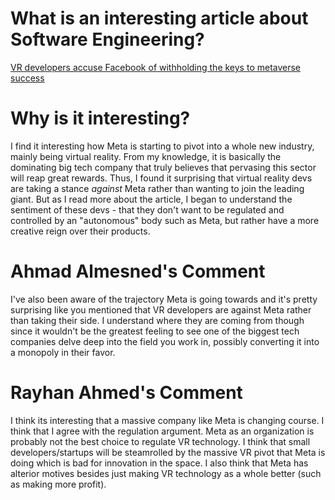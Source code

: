 # What is an interesting article about Software Engineering?
[VR developers accuse Facebook of withholding the keys to metaverse success](https://www.washingtonpost.com/technology/2022/09/14/facebook-meta-virtual-reality-vr-competition/)

# Why is it interesting?
I find it interesting how Meta is starting to pivot into a whole new industry, mainly being virtual reality. From my knowledge, it is basically the dominating big tech company that truly believes that pervasing this sector will reap great rewards. Thus, I found it surprising that virtual reality devs are taking a stance *against* Meta rather than wanting to join the leading giant. But as I read more about the article, I began to understand the sentiment of these devs - that they don't want to be regulated and controlled by an "autonomous" body such as Meta, but rather have a more creative reign over their products.


# Ahmad Almesned's Comment
I've also been aware of the trajectory Meta is going towards and it's pretty surprising like you mentioned that VR developers are against Meta rather than taking their side. I understand where they are coming from though since it wouldn't be the greatest feeling to see one of the biggest tech companies delve deep into the field you work in, possibly converting it into a monopoly in their favor. 

# Rayhan Ahmed's Comment
I think its interesting that a massive company like Meta is changing course. I think that I agree with the regulation argument. Meta as an organization is probably not the best choice to regulate VR technology. I think that small developers/startups will be steamrolled by the massive VR pivot that Meta is doing which is bad for innovation in the space. I also think that Meta has alterior motives besides just making VR technology as a whole better (such as making more profit).